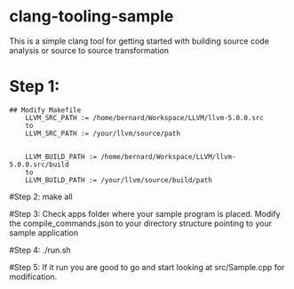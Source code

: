 # clang-tooling-sample
This is a simple clang tool for getting started with building source code analysis or source to source transformation 

# Step 1: 
	## Modify Makefile
		LLVM_SRC_PATH := /home/bernard/Workspace/LLVM/llvm-5.0.0.src
		to 
		LLVM_SRC_PATH := /your/llvm/source/path


		LLVM_BUILD_PATH := /home/bernard/Workspace/LLVM/llvm-5.0.0.src/build
		to 
		LLVM_BUILD_PATH := /your/llvm/source/build/path

#Step 2:
		make all

#Step 3: 
		Check apps folder where your sample program is placed.
		Modify the compile_commands.json to your directory structure pointing to your sample application

#Step 4:
		./run.sh 


#Step 5: If it run you are good to go and start looking at src/Sample.cpp for modification. 








